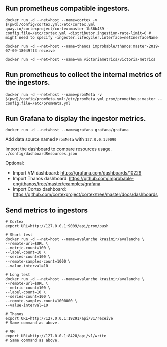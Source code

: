 
## Run prometheus compatible ingestors.

```
docker run -d --net=host --name=cortex -v $(pwd)/config/cortex.yml:/etc/cortex.yml  quay.io/cortexproject/cortex:master-1b36b439 -config.file=/etc/cortex.yml -distributor.ingestion-rate-limit=0 # might need to specify -ingester.lifecycler.interface=netInerfaceName

docker run -d --net=host --name=thanos improbable/thanos:master-2019-07-09-18049ff3 receive

docker run -d --net=host --name=vm victoriametrics/victoria-metrics
```

## Run prometheus to collect the internal metrics of the ingestors.
```
docker run -d --net=host --name=promMeta -v $(pwd)/config/promMeta.yml:/etc/promMeta.yml prom/prometheus:master --config.file=/etc/promMeta.yml
```

## Run Grafana to display the ingestor metrics.
```
docker run -d --net=host --name=grafana grafana/grafana
```

Add data source named `PromMeta` with `127.0.0.1:9090`

Import the dashboard to compare resources usage.
`./config/dashboardResources.json`

Optional:
- Import VM dashboard: https://grafana.com/dashboards/10229
- Import Thanos dashboard: https://github.com/improbable-eng/thanos/tree/master/examples/grafana
- Import Cortex dashboard: https://github.com/cortexproject/cortex/tree/master/docs/dashboards



## Send metrics to ingestors

```
# Cortex
export URL=http://127.0.0.1:9009/api/prom/push

# Short test
docker run -d --net=host --name=avalanche krasimir/avalanche \
--remote-url=$URL \
--metric-count=100 \
--label-count=10 \
--series-count=100 \
--remote-samples-count=1000 \
--value-interval=10

# Long test
docker run -d --net=host --name=avalanche krasimir/avalanche \
--remote-url=$URL \
--metric-count=100 \
--label-count=10 \
--series-count=100 \
--remote-samples-count=1000000 \
--value-interval=10

# Thanos
export URL=http://127.0.0.1:19291/api/v1/receive
# Same command as above.

# VM
export URL=http://127.0.0.1:8428/api/v1/write 
# Same command as above.
```

